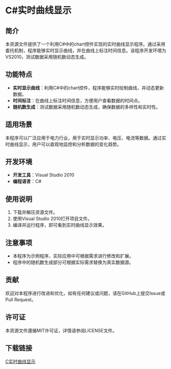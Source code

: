 # C#实时曲线显示

## 简介
本资源文件提供了一个利用C#中的chart控件实现的实时曲线显示程序。通过采用委托机制，程序能够实时显示曲线，并在曲线上标注时间信息。该程序开发环境为VS2010，测试数据采用随机数动态生成。

## 功能特点
- **实时显示曲线**：利用C#中的chart控件，程序能够实时绘制曲线，并动态更新数据。
- **时间标注**：在曲线上标注时间信息，方便用户查看数据的时间点。
- **随机数生成**：测试数据采用随机数动态生成，确保数据的多样性和实时性。

## 适用场景
本程序可以广泛应用于电力行业，用于实时显示功率、电压、电流等数据。通过实时曲线显示，用户可以直观地监控和分析数据的变化趋势。

## 开发环境
- **开发工具**：Visual Studio 2010
- **编程语言**：C#

## 使用说明
1. 下载并解压资源文件。
2. 使用Visual Studio 2010打开项目文件。
3. 编译并运行程序，即可看到实时曲线显示效果。

## 注意事项
- 本程序为示例程序，实际应用中可根据需求进行修改和扩展。
- 程序中的随机数生成部分可根据实际需求替换为真实数据源。

## 贡献
欢迎对本程序进行改进和优化，如有任何建议或问题，请在GitHub上提交Issue或Pull Request。

## 许可证
本资源文件遵循MIT许可证，详情请参阅LICENSE文件。

## 下载链接

[C实时曲线显示](https://pan.quark.cn/s/26716dd3a445)
